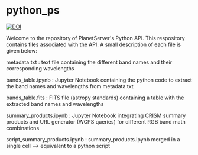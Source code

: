 # python_ps

[![DOI](https://zenodo.org/badge/76561413.svg)](https://zenodo.org/badge/latestdoi/76561413)


Welcome to the repository of PlanetServer's Python API. This respository contains files associated with the API. A small description of each file is given below:

metadata.txt : text file containing the different band names and their corresponding wavelengths

bands_table.ipynb : Jupyter Notebook containing the python code to extract the band names and wavelengths from metadata.txt 

bands_table.fits : FITS file (astropy standards) containing a table with the extracted band names and wavelengths

summary_products.ipynb : Jupyter Notebook integrating CRISM summary products and URL generator (WCPS queries) for different RGB band math combinations

script_summary_products.ipynb : summary_products.ipynb merged in a single cell --> equivalent to a python script
